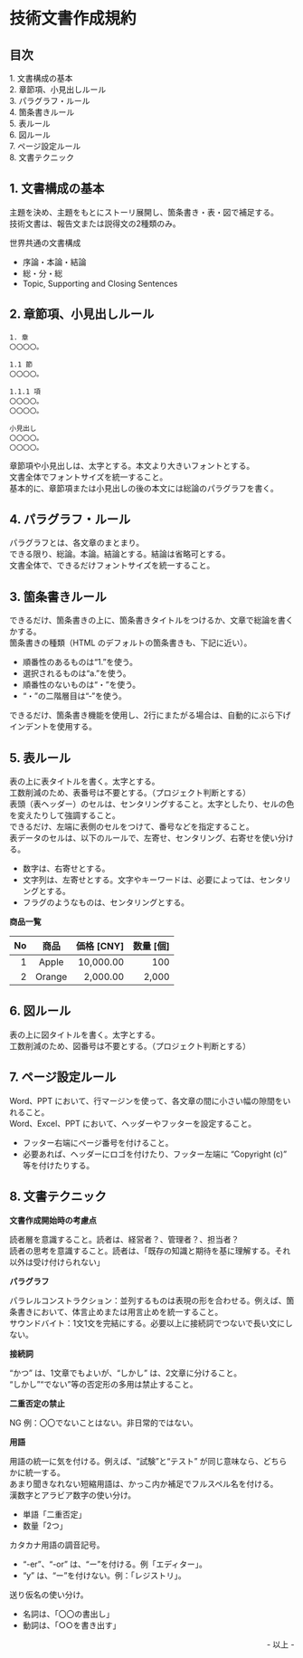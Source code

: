 # 技術文書作成規約

## 目次

1\. 文書構成の基本<br>
2\. 章節項、小見出しルール<br>
3\. パラグラフ・ルール<br>
4\. 箇条書きルール<br>
5\. 表ルール<br>
6\. 図ルール<br>
7\. ページ設定ルール<br>
8\. 文書テクニック<br>

## 1. 文書構成の基本

主題を決め、主題をもとにストーリ展開し、箇条書き・表・図で補足する。<br>
技術文書は、報告文または説得文の2種類のみ。<br>

世界共通の文書構成

* 序論・本論・結論
* 総・分・総
* Topic, Supporting and Closing Sentences

## 2. 章節項、小見出しルール

```
1. 章
〇〇〇〇。

1.1 節
〇〇〇〇。

1.1.1 項
〇〇〇〇。
〇〇〇〇。

小見出し
〇〇〇〇。
〇〇〇〇。
```

章節項や小見出しは、太字とする。本文より大きいフォントとする。<br>
文書全体でフォントサイズを統一すること。<br>
基本的に、章節項または小見出しの後の本文には総論のパラグラフを書く。<br>

## 4. パラグラフ・ルール

パラグラフとは、各文章のまとまり。<br>
できる限り、総論。本論。結論とする。結論は省略可とする。<br>
文書全体で、できるだけフォントサイズを統一すること。<br>

## 3. 箇条書きルール

できるだけ、箇条書きの上に、箇条書きタイトルをつけるか、文章で総論を書くかする。<br>
箇条書きの種類（HTML のデフォルトの箇条書きも、下記に近い）。<br>

* 順番性のあるものは“1.”を使う。
* 選択されるものは“a.”を使う。
* 順番性のないものは“・”を使う。
* “・”の二階層目は“‐”を使う。

できるだけ、箇条書き機能を使用し、2行にまたがる場合は、自動的にぶら下げインデントを使用する。<br>

## 5. 表ルール

表の上に表タイトルを書く。太字とする。<br>
工数削減のため、表番号は不要とする。（プロジェクト判断とする）<br>
表頭（表ヘッダー）のセルは、センタリングすること。太字としたり、セルの色を変えたりして強調すること。<br>
できるだけ、左端に表側のセルをつけて、番号などを指定すること。<br>
表データのセルは、以下のルールで、左寄せ、センタリング、右寄せを使い分ける。

* 数字は、右寄せとする。
* 文字列は、左寄せとする。文字やキーワードは、必要によっては、センタリングとする。
* フラグのようなものは、センタリングとする。

**商品一覧**

|<center>No</center>|<center>商品</center>|<center>価格 [CNY]</center>|<center>数量 [個]</center>|
|--:|:-:|--:|--:|
|1|Apple|10,000.00|100|
|2|Orange|2,000.00|2,000|

## 6. 図ルール

表の上に図タイトルを書く。太字とする。<br>
工数削減のため、図番号は不要とする。（プロジェクト判断とする）<br>

## 7. ページ設定ルール

Word、PPT において、行マージンを使って、各文章の間に小さい幅の隙間をいれること。<br>
Word、Excel、PPT において、ヘッダーやフッターを設定すること。<br>

* フッター右端にページ番号を付けること。
* 必要あれば、ヘッダーにロゴを付けたり、フッター左端に “Copyright (c)” 等を付けたりする。

## 8. 文書テクニック

**文書作成開始時の考慮点**

読者層を意識すること。読者は、経営者？、管理者？、担当者？<br>
読者の思考を意識すること。読者は、「既存の知識と期待を基に理解する。それ以外は受け付けられない」<br>

**パラグラフ**

パラレルコンストラクション：並列するものは表現の形を合わせる。例えば、箇条書きにおいて、体言止めまたは用言止めを統一すること。<br>
サウンドバイト：1文1文を完結にする。必要以上に接続詞でつないで長い文にしない。<br>

**接続詞**

“かつ” は、1文章でもよいが、“しかし” は、2文章に分けること。<br>
“しかし”“でない”等の否定形の多用は禁止すること。<br>

**二重否定の禁止**

NG 例：〇〇でないことはない。非日常的ではない。<br>

**用語**

用語の統一に気を付ける。例えば、“試験”と“テスト” が同じ意味なら、どちらかに統一する。<br>
あまり聞きなれない短縮用語は、かっこ内か補足でフルスペル名を付ける。<br>
漢数字とアラビア数字の使い分け。<br>

* 単語「二重否定」
* 数量「2つ」

カタカナ用語の調音記号。<br>
* “-er”、“-or” は、“ー”を付ける。例「エディター」。
* “y” は、“ー”を付けない。例：「レジストリ」。

送り仮名の使い分け。

* 名詞は、「〇〇の書出し」
* 動詞は、「○○を書き出す」<br>

<div style="text-align: right;">- 以上 -</div>
